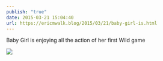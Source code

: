 ```yaml
---
publish: "true"
date: 2015-03-21 15:04:40
url: https://ericmwalk.blog/2015/03/21/baby-girl-is.html
---
```


Baby Girl is enjoying all the action of her first Wild game

![](https://ericmwalk.blog/uploads/2022/21e6beeeb0.jpg)